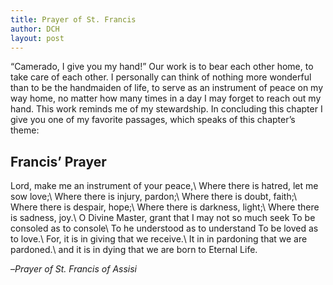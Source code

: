 ```yaml
---
title: Prayer of St. Francis
author: DCH
layout: post
---
```

“Camerado, I give you my hand!” Our work is to bear each other home, to take care of each other. I personally can think of nothing more wonderful than to be the handmaiden of life, to serve as an instrument of peace on my way home, no matter how many times in a day I may forget to reach out my hand. This work reminds me of my stewardship. In concluding this chapter I give you one of my favorite passages, which speaks of this chapter’s theme:

## Francis’ Prayer

Lord, make me an instrument of your peace,\\
Where there is hatred, let me sow love;\\
Where there is injury, pardon;\\
Where there is doubt, faith;\\
Where there is despair, hope;\\
Where there is darkness, light;\\
Where there is sadness, joy.\\
O Divine Master, grant that I may not so much seek To be consoled as to console\\
To he understood as to understand To be loved as to love.\\
For, it is in giving that we receive.\\
It in in pardoning that we are pardoned.\\
and it is in dying that we are born to Eternal Life.

–*Prayer of St. Francis of Assisi*
